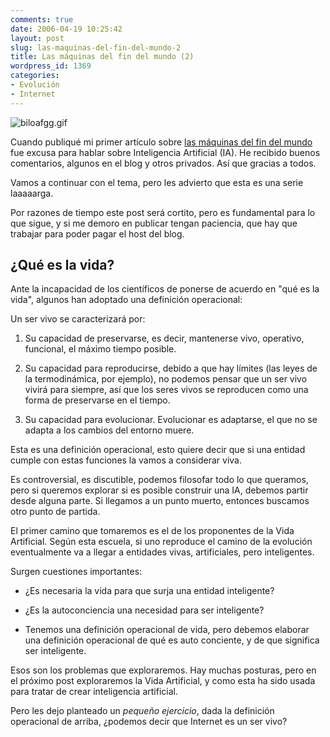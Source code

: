 ```yaml
---
comments: true
date: 2006-04-19 10:25:42
layout: post
slug: las-maquinas-del-fin-del-mundo-2
title: Las máquinas del fin del mundo (2)
wordpress_id: 1369
categories:
- Evolución
- Internet
---
```


![biloafgg.gif](http://replay.waybackmachine.org/20071029121902im_/http://www.lnds.net/images/biloafgg.gif)

Cuando publiqué mi primer artículo sobre [las máquinas del fin del mundo](http://replay.waybackmachine.org/20071029121902/http://www.lnds.net/2006/04/las_maquinas_del_fin_del_mundo.html) fue excusa para hablar sobre Inteligencia Artificial (IA).
He recibido buenos comentarios, algunos en el blog y otros privados. Así que gracias a todos.

Vamos a continuar con el tema, pero les advierto que esta es una serie laaaaarga.

Por razones de tiempo este post será cortito, pero es fundamental para lo que sigue, y si me demoro en publicar tengan paciencia, que hay que trabajar para poder pagar el host del blog.


## ¿Qué es la vida?


Ante la incapacidad de los científicos de ponerse de acuerdo en "qué es la vida", algunos han adoptado una definición operacional:

Un ser vivo se caracterizará por:



	
  1. Su capacidad de preservarse, es decir, mantenerse vivo, operativo, funcional, el máximo tiempo posible.

	
  2. Su capacidad para reproducirse, debido a que hay límites (las leyes de la termodinámica, por ejemplo), no podemos pensar que un ser vivo vivirá para siempre, así que los seres vivos se reproducen como una forma de preservarse en el tiempo.

	
  3. Su capacidad para evolucionar. Evolucionar es adaptarse, el que no se adapta a los cambios del entorno muere.


Esta es una definición operacional, esto quiere decir que si una entidad cumple con estas funciones la vamos a considerar viva.

Es controversial, es discutible, podemos filosofar todo lo que queramos, pero si queremos explorar si es posible construir una IA, debemos partir desde alguna parte. Si llegamos a un punto muerto, entonces buscamos otro punto de partida.

El primer camino que tomaremos es el de los proponentes de la Vida Artificial. Según esta escuela, si uno reproduce el camino de la evolución eventualmente va a llegar a entidades vivas, artificiales, pero inteligentes.

Surgen cuestiones importantes:

	
  * ¿Es necesaria la vida para que surja una entidad inteligente?

	
  * ¿Es la autoconciencia una necesidad para ser inteligente?

	
  * Tenemos una definición operacional de vida, pero debemos elaborar una definición operacional de qué es auto conciente, y de que significa ser inteligente.


Esos son los problemas que exploraremos. Hay muchas posturas, pero en el próximo post exploraremos la Vida Artificial, y como esta ha sido usada para tratar de crear inteligencia artificial.

Pero les dejo planteado un _pequeño ejercicio_, dada la definición operacional de arriba, ¿podemos decir que Internet es un ser vivo?
